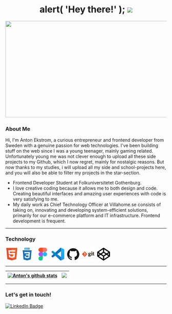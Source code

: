 <h1 align="center">alert( 'Hey there!' ); <img src="https://media.giphy.com/media/hvRJCLFzcasrR4ia7z/giphy.gif" width="40"></h1>

<p align="center"><img src="https://media.giphy.com/media/dWesBcTLavkZuG35MI/giphy.gif" width="600" height="300"  /></p>

### About Me

Hi, I'm Anton Ekstrom, a curious entrepreneur and frontend developer from Sweden with a genuine passion for web technologies. I've been building stuff on the web since  I was a young teenager, mainly gaming related. Unfortunately young me was not clever enough to upload all these side projects to my Github, which I now regret, mainly for nostalgic reasons. But now thanks to my studies, i will upload all my side and school-projects here, and you will also be able to filter my projects in the star-section.

- Frontend Developer Student at Folkuniversitetet Gothenburg.
- I love creative coding because it allows me to both design and code. Creating beautiful interfaces and amazing user experiences with code is very satisfying to me.
- My daily work as Chief Technology Officer at Villahome.se consists of taking on, innovating and developing system-efficient solutions, primarily for our e-commerce platform and IT infrastructure. Frontend development is frequent.

---

### Technology

<p>
<img src="https://raw.githubusercontent.com/devicons/devicon/1119b9f84c0290e0f0b38982099a2bd027a48bf1/icons/html5/html5-original.svg" title="HTML5" alt="HTML" width="40" height="40"/>&nbsp;
<img src="https://raw.githubusercontent.com/devicons/devicon/1119b9f84c0290e0f0b38982099a2bd027a48bf1/icons/css3/css3-plain-wordmark.svg"  title="CSS3" alt="CSS" width="40" height="40"/>&nbsp;
<img src="https://raw.githubusercontent.com/devicons/devicon/1119b9f84c0290e0f0b38982099a2bd027a48bf1/icons/figma/figma-original.svg" title="FIGMA" alt="HTML" width="40" height="40"/>&nbsp;
<img src="https://raw.githubusercontent.com/devicons/devicon/1119b9f84c0290e0f0b38982099a2bd027a48bf1/icons/vscode/vscode-original.svg" title="VSCODE" alt="HTML" width="40" height="40"/>&nbsp;
<img src="https://raw.githubusercontent.com/devicons/devicon/1119b9f84c0290e0f0b38982099a2bd027a48bf1/icons/github/github-original.svg" title="GITHUB" **alt="Git" width="40" height="40"/>&nbsp;
<img src="https://raw.githubusercontent.com/devicons/devicon/1119b9f84c0290e0f0b38982099a2bd027a48bf1/icons/git/git-original-wordmark.svg" title="GIT" **alt="Git" width="40" height="40"/>&nbsp;
<img src="https://raw.githubusercontent.com/devicons/devicon/1119b9f84c0290e0f0b38982099a2bd027a48bf1/icons/codepen/codepen-plain.svg" title="CodePen" **alt="CodePen" width="40" height="40"/>&nbsp;
</p>


---

| <a href="#"><img align="center" src="https://github-readme-stats.vercel.app/api?username=antonekstrom1&show_icons=true&include_all_commits=true&theme=graywhite&hide_border=true" alt="Anton's github stats"/></a> | <a href="#"><img align="center" src="https://github-readme-stats.vercel.app/api/top-langs/?username=antonekstrom1&layout=compact&theme=graywhite&hide_border=true" /></a> |
| ------------- | ------------- |

---

### Let's get in touch!
<a href="https://www.linkedin.com/in/anton-ekstrom/"><img src="https://img.shields.io/badge/LinkedIn-blue?style=for-the-badge&logo=linkedin&logoColor=white" alt="LinkedIn Badge"></a>
